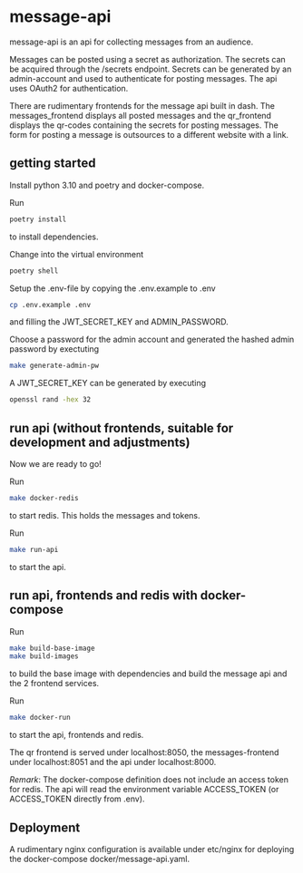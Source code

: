 # message-api
message-api is an api for collecting messages from an audience.

Messages can be posted using a secret as authorization.
The secrets can be acquired through the /secrets endpoint. Secrets can be generated by an admin-account and used to authenticate for posting messages.
The api uses OAuth2 for authentication.

There are rudimentary frontends for the message api built in dash. The messages_frontend displays all posted messages and the qr_frontend displays the qr-codes containing the secrets for posting messages. The form for posting a message is outsources to a different website with a link.

## getting started
Install python 3.10 and poetry and docker-compose.

Run
```bash
poetry install
```
to install dependencies.

Change into the virtual environment
```bash
poetry shell
```

Setup the .env-file by copying the .env.example to .env
```bash
cp .env.example .env
```
and filling the JWT_SECRET_KEY and ADMIN_PASSWORD.

Choose a password for the admin account and generated the hashed admin password by exectuting
```bash
make generate-admin-pw
```

A JWT_SECRET_KEY can be generated by executing
```bash
openssl rand -hex 32
```

## run api (without frontends, suitable for development and adjustments)
Now we are ready to go!

Run
```bash
make docker-redis
```
to start redis. This holds the messages and tokens.

Run
```bash
make run-api
```
to start the api.

## run api, frontends and redis with docker-compose
Run
```bash
make build-base-image
make build-images
```
to build the base image with dependencies and build the message api and the 2 frontend services.

Run
```bash
make docker-run
```
to start the api, frontends and redis.

The qr frontend is served under localhost:8050, the messages-frontend under localhost:8051 and the api under localhost:8000.

*Remark*: The docker-compose definition does not include an access token for redis. The api will read the environment variable ACCESS_TOKEN (or ACCESS_TOKEN directly from .env).

## Deployment
A rudimentary nginx configuration is available under etc/nginx for deploying the docker-compose docker/message-api.yaml.
